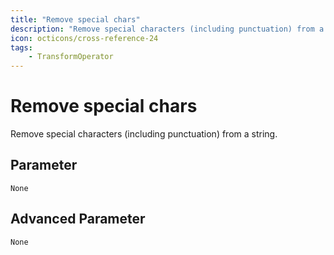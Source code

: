 ```yaml
---
title: "Remove special chars"
description: "Remove special characters (including punctuation) from a string."
icon: octicons/cross-reference-24
tags: 
    - TransformOperator
---
```

# Remove special chars
<!-- This file was generated - DO NOT CHANGE IT MANUALLY -->



Remove special characters (including punctuation) from a string.


## Parameter

`None`

## Advanced Parameter

`None`